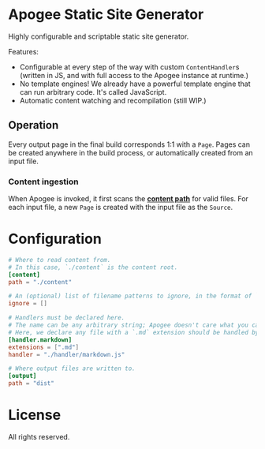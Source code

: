 
# Apogee Static Site Generator

Highly configurable and scriptable static site generator.

Features:

* Configurable at every step of the way with custom `ContentHandler`s (written in JS, and with full access to the Apogee instance at runtime.)
* No template engines! We already have a powerful template engine that can run arbitrary code. It's called JavaScript.
* Automatic content watching and recompilation (still WIP.)

## Operation

Every output page in the final build corresponds 1:1 with a `Page`.
Pages can be created anywhere in the build process, or automatically created from an input file.

### Content ingestion
When Apogee is invoked, it first scans the [**content path**](#content-path) for valid files.
For each input file, a new `Page` is created with the input file as the `Source`.

# Configuration

```toml
# Where to read content from.
# In this case, `./content` is the content root.
[content]
path = "./content"

# An (optional) list of filename patterns to ignore, in the format of `.gitignore`.
ignore = []

# Handlers must be declared here.
# The name can be any arbitrary string; Apogee doesn't care what you call the handlers.
# Here, we declare any file with a `.md` extension should be handled by the markdown handler.
[handler.markdown]
extensions = [".md"]
handler = "./handler/markdown.js"

# Where output files are written to.
[output]
path = "dist"
```

# License

All rights reserved.
